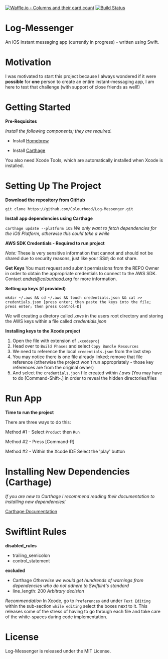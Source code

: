 [![Waffle.io - Columns and their card count](https://badge.waffle.io/Colourhood/Log-Messenger.svg?columns=all)](http://waffle.io/Colourhood/Log-Messenger)
[![Build Status](https://travis-ci.org/Colourhood/Log-Messenger.svg?branch=master)](https://travis-ci.org/Colourhood/Log-Messenger)

# Log-Messenger
An iOS instant messaging app (currently in progress) - written using Swift.

# Motivation

I was motivated to start this project because I always wondered if it were **possible** for **one** person to create an entire instant-messaging app, I am here to test that challenge (with support of close friends as well!)
    
# Getting Started

**Pre-Requisites**

*Install the following components; they are required.*

- Install [Homebrew](https://brew.sh)

- Install [Carthage](https://github.com/Carthage/Carthage)

You also need Xcode Tools, which are automatically installed when Xcode is installed.

# Setting Up The Project

**Download the repository from GitHub**

`git clone https://github.com/Colourhood/Log-Messenger.git`

**Install app dependencies using Carthage**

`carthage update --platform iOS` *We only want to fetch dependencies for the iOS Platform, otherwise this could take a while*

**AWS SDK Credentials - Required to run project**

*Note:* These is very sensitive information that cannot and should not be shared due to security reasons, just like your SS#; do not share.

**Get Keys**
You must request and submit permissions from the REPO Owner in order to obtain the appropriate credentials to connect to the AWS SDK. Contact *andrei@colourhood.org* for more information.

**Setting up keys (if provided)**

`mkdir ~/.aws && cd ~/.aws && touch credentials.json && cat >> credentials.json [press enter; then paste the keys into the file; press enter; then press Control-D]`

We will creating a diretory called *.aws* in the users root directory and storing the AWS keys within a file called *credentials.json*

**Installing keys to the Xcode project**

1. Open the file with extension of `.xcodeproj`
2. Head over to `Build Phases` and select `Copy Bundle Resources`
3. We need to reference the local `credentials.json` from the last step
4. You may notice there is one file already linked; remove that file reference (otherwise the project won't run appropriately - those key references are from the original owner)
5. And select the `credentials.json` file created within */.aws* (You may have to do [Command-Shift-.] in order to reveal the hidden directories/files

# Run App

**Time to run the project**

There are three ways to do this:

Method #1 - Select `Product` then `Run`

Method #2 - Press [Command-R]

Method #2 - Within the Xcode IDE Select the 'play' button

# Installing New Dependencies (Carthage)

*If you are new to Carthage I recommend reading their documentation to installing new dependencies!*

[Carthage Documentation](https://github.com/Carthage/Carthage)

# Swiftlint Rules

**disabled_rules**
- trailing_semicolon
- control_statement

**excluded**
- Carthage *Otherwise we would get hundrends of warnings from dependencies who do not adhere to Swiftlint's standard*
- line_length: 200 *Arbitrary decision*

*Recommendation*
In Xcode, go to `Preferences` and under `Text Editing` within the sub-section `while editing` select the boxes next to it. This releases some of the stress of having to go through each file and take care of the white-spaces during code implementation.

# License

Log-Messenger is released under the MIT License.



